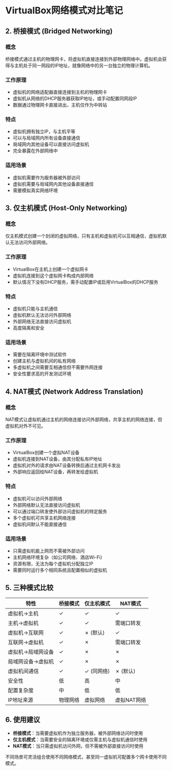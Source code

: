 # VirtualBox网络模式对比笔记

## 2. 桥接模式 (Bridged Networking)

### 概念

桥接模式通过主机的物理网卡，将虚拟机直接连接到外部物理网络中。虚拟机会获得与主机处于同一网段的IP地址，就像网络中的另一台独立的物理计算机。

### 工作原理

- 虚拟机的网络适配器直接连接到主机的物理网卡
- 虚拟机从网络的DHCP服务器获取IP地址，或手动配置同网段IP
- 数据通过物理网卡直接进出，主机仅作为中转站

### 特点

- 虚拟机拥有独立IP，与主机平等
- 可以与局域网内所有设备直接通信
- 局域网内其他设备可以直接访问虚拟机
- 完全暴露在外部网络中

### 适用场景

- 虚拟机需要作为服务器被外部访问
- 虚拟机需要与局域网内其他设备直接通信
- 需要模拟真实网络环境

## 3. 仅主机模式 (Host-Only Networking)

### 概念

仅主机模式创建一个封闭的虚拟网络，只有主机和虚拟机可以互相通信，虚拟机默认无法访问外部网络。

### 工作原理

- VirtualBox在主机上创建一个虚拟网卡
- 虚拟机连接到这个虚拟网卡构成内部网络
- 默认情况下没有DHCP服务，需手动配置IP或启用VirtualBox的DHCP服务

### 特点

- 虚拟机只能与主机通信
- 虚拟机默认无法访问外部网络
- 外部网络无法直接访问虚拟机
- 高度隔离和安全

### 适用场景

- 需要在隔离环境中测试软件
- 创建主机与虚拟机间的私有网络
- 多虚拟机之间需要互相通信但不需要外网连接
- 安全性要求高的开发测试环境

## 4. NAT模式 (Network Address Translation)

### 概念

NAT模式让虚拟机通过主机的网络连接访问外部网络，共享主机的网络连接，但虚拟机对外不可见。

### 工作原理

- VirtualBox创建一个虚拟NAT设备
- 虚拟机连接到NAT设备，由其分配私有IP地址
- 虚拟机对外的请求由NAT设备转换后通过主机网卡发出
- 外部响应返回给NAT设备，再转发给虚拟机

### 特点

- 虚拟机可以访问外部网络
- 外部网络默认无法直接访问虚拟机
- 可以通过端口转发使外部访问虚拟机的特定服务
- 多个虚拟机可共享主机网络连接
- 虚拟机间默认不能直接通信

### 适用场景

- 只需虚拟机能上网而不需被外部访问
- 主机网络环境复杂（如公司网络、酒店Wi-Fi）
- 资源有限，无法为每个虚拟机分配独立IP
- 需要同时运行多个相同系统且配置相似的虚拟机

## 5. 三种模式比较


| 特性               | 桥接模式 | 仅主机模式  | NAT模式     |
| ------------------ | -------- | ----------- | ----------- |
| 虚拟机→主机       | ✓       | ✓          | ✓          |
| 主机→虚拟机       | ✓       | ✓          | 需端口转发  |
| 虚拟机→互联网     | ✓       | ✗ (默认)   | ✓          |
| 互联网→虚拟机     | ✓       | ✗          | 需端口转发  |
| 虚拟机→局域网设备 | ✓       | ✗          | ✗          |
| 局域网设备→虚拟机 | ✓       | ✗          | ✗          |
| 虚拟机间通信       | ✓       | ✓ (同网络) | ✗ (默认)   |
| 安全性             | 低       | 高          | 中          |
| 配置复杂度         | 中       | 低          | 低          |
| IP地址来源         | 物理网络 | 虚拟网络    | 虚拟NAT网络 |

## 6. 使用建议

- **桥接模式**：当需要虚拟机作为独立服务器，被外部网络访问时使用
- **仅主机模式**：当需要安全的隔离环境或仅需主机与虚拟机通信时使用
- **NAT模式**：当只需虚拟机访问外网，但不需被外部直接访问时使用

不同场景可灵活组合使用不同网络模式，甚至同一虚拟机可配置多个网卡使用不同模式。
